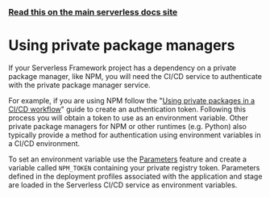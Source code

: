 <!--
title: Serverless Dashboard - CI/CD Private Package Manager (NPM)
description: Learn how to use private package managers like NPM in your Serverless Framework CI/CD workflow.
short_title: Serverless Dashboard - Private Packages
keywords:
  [
    'Serverless Framework',
    'CI/CD',
    'Private Package Manager',
    'NPM',
    'Environment Variables',
    'Authentication',
  ]
-->

<!-- DOCS-SITE-LINK:START automatically generated  -->

### [Read this on the main serverless docs site](https://serverless.com/framework/docs/guides/cicd/private-packages/)

<!-- DOCS-SITE-LINK:END -->

# Using private package managers

If your Serverless Framework project has a dependency on a private package manager, like NPM, you will need the CI/CD
service to authenticate with the private package manager service.

For example, if you are using NPM follow the "[Using private packages in a CI/CD workflow](https://docs.npmjs.com/using-private-packages-in-a-ci-cd-workflow)"
guide to create an authentication token. Following this process you will obtain a token to use as an environment
variable. Other private package managers for NPM or other runtimes (e.g. Python) also typically provide a method for
authentication using environment variables in a CI/CD environment.

To set an environment variable use the [Parameters](../../../guides/parameters.md) feature and create a variable called
`NPM_TOKEN` containing your private registry token. Parameters defined in the deployment profiles associated with the
application and stage are loaded in the Serverless CI/CD service as environment variables.
